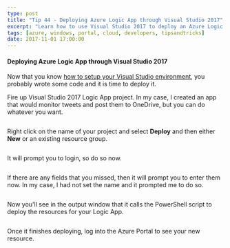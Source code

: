 ```yaml
---
type: post
title: "Tip 44 - Deploying Azure Logic App through Visual Studio 2017"
excerpt: "Learn how to use Visual Studio 2017 to deploy an Azure Logic App"
tags: [azure, windows, portal, cloud, developers, tipsandtricks]
date: 2017-11-01 17:00:00
---
```



#### Deploying Azure Logic App through Visual Studio 2017

Now that you know [how to setup your Visual Studio environment](https://microsoft.github.io/AzureTipsAndTricks/blog/tip43.html?WT.mc_id=github-azuredevtips-micrum), you probably wrote some code and it is time to deploy it. 

Fire up Visual Studio 2017 Logic App project. In my case, I created an app that would monitor tweets and post them to OneDrive, but you can do whatever you want.

<img :src="$withBase('/files/vs2017deploylogicapp1.png')">

Right click on the name of your project and select **Deploy** and then either **New** or an existing resource group. 

<img :src="$withBase('/files/vs2017deploylogicapp2.png')">

It will prompt you to login, so do so now. 

<img :src="$withBase('/files/vs2017deploylogicapp3.png')">

If there are any fields that you missed, then it will prompt you to enter them now. In my case, I had not set the name and it prompted me to do so. 

<img :src="$withBase('/files/vs2017deploylogicapp4.png')">

Now you'll see in the output window that it calls the PowerShell script to deploy the resources for your Logic App. 

<img :src="$withBase('/files/deploylogicapp5.png')">

Once it finishes deploying, log into the Azure Portal to see your new resource. 

